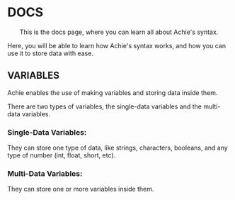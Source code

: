 # DOCS
<p align=center>
This is the docs page, where you can learn all about Achie's syntax.

Here, you will be able to learn how Achie's syntax works, and how you can use
it to store data with ease. 
</p>

## VARIABLES

Achie enables the use of making variables and storing data inside them.

There are two types of variables, the single-data variables and the multi-data variables.

### Single-Data Variables:
They can store one type of data, like strings, characters, booleans, and any type of number (int, float, short, etc).

### Multi-Data Variables:
They can store one or more variables inside them.